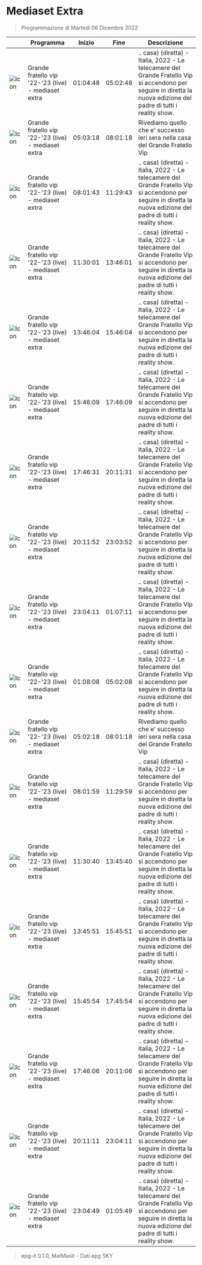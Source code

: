 # Mediaset Extra
> Programmazione di Martedì 06 Dicembre 2022

||Programma|Inizio|Fine|Descrizione|
|---|---|---|---|---|
|![Icon](https://guidatv.sky.it/uuid/62154730-48b1-4ddd-9927-e34bf31f1cac/cover?md5ChecksumParam=f85a60fece64bde51971679a080d53c3)|Grande fratello vip &#039;22-&#039;23 (live) - mediaset extra|01:04:48|05:02:48|.. casa) (diretta) - Italia, 2022 - Le telecamere del Grande Fratello Vip si accendono per seguire in diretta la nuova edizione del padre di tutti i reality show.
|![Icon](https://guidatv.sky.it/uuid/a979b431-f079-4145-aad6-618dc570aa40/cover?md5ChecksumParam=f85a60fece64bde51971679a080d53c3)|Grande fratello vip &#039;22-&#039;23 (live) - mediaset extra|05:03:18|08:01:18|Rivediamo quello che e&#039; successo ieri sera nella casa del Grande Fratello Vip
|![Icon](https://guidatv.sky.it/uuid/ba6e5347-9864-48da-bc34-8f1df43032b6/cover?md5ChecksumParam=f85a60fece64bde51971679a080d53c3)|Grande fratello vip &#039;22-&#039;23 (live) - mediaset extra|08:01:43|11:29:43|.. casa) (diretta) - Italia, 2022 - Le telecamere del Grande Fratello Vip si accendono per seguire in diretta la nuova edizione del padre di tutti i reality show.
|![Icon](https://guidatv.sky.it/uuid/ba6e5347-9864-48da-bc34-8f1df43032b6/cover?md5ChecksumParam=f85a60fece64bde51971679a080d53c3)|Grande fratello vip &#039;22-&#039;23 (live) - mediaset extra|11:30:01|13:46:01|.. casa) (diretta) - Italia, 2022 - Le telecamere del Grande Fratello Vip si accendono per seguire in diretta la nuova edizione del padre di tutti i reality show.
|![Icon](https://guidatv.sky.it/uuid/ba6e5347-9864-48da-bc34-8f1df43032b6/cover?md5ChecksumParam=f85a60fece64bde51971679a080d53c3)|Grande fratello vip &#039;22-&#039;23 (live) - mediaset extra|13:46:04|15:46:04|.. casa) (diretta) - Italia, 2022 - Le telecamere del Grande Fratello Vip si accendono per seguire in diretta la nuova edizione del padre di tutti i reality show.
|![Icon](https://guidatv.sky.it/uuid/ba6e5347-9864-48da-bc34-8f1df43032b6/cover?md5ChecksumParam=f85a60fece64bde51971679a080d53c3)|Grande fratello vip &#039;22-&#039;23 (live) - mediaset extra|15:46:09|17:46:09|.. casa) (diretta) - Italia, 2022 - Le telecamere del Grande Fratello Vip si accendono per seguire in diretta la nuova edizione del padre di tutti i reality show.
|![Icon](https://guidatv.sky.it/uuid/ba6e5347-9864-48da-bc34-8f1df43032b6/cover?md5ChecksumParam=f85a60fece64bde51971679a080d53c3)|Grande fratello vip &#039;22-&#039;23 (live) - mediaset extra|17:46:31|20:11:31|.. casa) (diretta) - Italia, 2022 - Le telecamere del Grande Fratello Vip si accendono per seguire in diretta la nuova edizione del padre di tutti i reality show.
|![Icon](https://guidatv.sky.it/uuid/ba6e5347-9864-48da-bc34-8f1df43032b6/cover?md5ChecksumParam=f85a60fece64bde51971679a080d53c3)|Grande fratello vip &#039;22-&#039;23 (live) - mediaset extra|20:11:52|23:03:52|.. casa) (diretta) - Italia, 2022 - Le telecamere del Grande Fratello Vip si accendono per seguire in diretta la nuova edizione del padre di tutti i reality show.
|![Icon](https://guidatv.sky.it/uuid/ba6e5347-9864-48da-bc34-8f1df43032b6/cover?md5ChecksumParam=f85a60fece64bde51971679a080d53c3)|Grande fratello vip &#039;22-&#039;23 (live) - mediaset extra|23:04:11|01:07:11|.. casa) (diretta) - Italia, 2022 - Le telecamere del Grande Fratello Vip si accendono per seguire in diretta la nuova edizione del padre di tutti i reality show.
|![Icon](https://guidatv.sky.it/uuid/ba6e5347-9864-48da-bc34-8f1df43032b6/cover?md5ChecksumParam=f85a60fece64bde51971679a080d53c3)|Grande fratello vip &#039;22-&#039;23 (live) - mediaset extra|01:08:08|05:02:08|.. casa) (diretta) - Italia, 2022 - Le telecamere del Grande Fratello Vip si accendono per seguire in diretta la nuova edizione del padre di tutti i reality show.
|![Icon](https://guidatv.sky.it/uuid/738c215e-0e25-4dd2-919b-8a349f961b12/cover?md5ChecksumParam=f85a60fece64bde51971679a080d53c3)|Grande fratello vip &#039;22-&#039;23 (live) - mediaset extra|05:02:18|08:01:18|Rivediamo quello che e&#039; successo ieri sera nella casa del Grande Fratello Vip
|![Icon](https://guidatv.sky.it/uuid/0de88f16-5312-4418-954e-37bdf0e403fc/cover?md5ChecksumParam=f85a60fece64bde51971679a080d53c3)|Grande fratello vip &#039;22-&#039;23 (live) - mediaset extra|08:01:59|11:29:59|.. casa) (diretta) - Italia, 2022 - Le telecamere del Grande Fratello Vip si accendono per seguire in diretta la nuova edizione del padre di tutti i reality show.
|![Icon](https://guidatv.sky.it/uuid/0de88f16-5312-4418-954e-37bdf0e403fc/cover?md5ChecksumParam=f85a60fece64bde51971679a080d53c3)|Grande fratello vip &#039;22-&#039;23 (live) - mediaset extra|11:30:40|13:45:40|.. casa) (diretta) - Italia, 2022 - Le telecamere del Grande Fratello Vip si accendono per seguire in diretta la nuova edizione del padre di tutti i reality show.
|![Icon](https://guidatv.sky.it/uuid/0de88f16-5312-4418-954e-37bdf0e403fc/cover?md5ChecksumParam=f85a60fece64bde51971679a080d53c3)|Grande fratello vip &#039;22-&#039;23 (live) - mediaset extra|13:45:51|15:45:51|.. casa) (diretta) - Italia, 2022 - Le telecamere del Grande Fratello Vip si accendono per seguire in diretta la nuova edizione del padre di tutti i reality show.
|![Icon](https://guidatv.sky.it/uuid/0de88f16-5312-4418-954e-37bdf0e403fc/cover?md5ChecksumParam=f85a60fece64bde51971679a080d53c3)|Grande fratello vip &#039;22-&#039;23 (live) - mediaset extra|15:45:54|17:45:54|.. casa) (diretta) - Italia, 2022 - Le telecamere del Grande Fratello Vip si accendono per seguire in diretta la nuova edizione del padre di tutti i reality show.
|![Icon](https://guidatv.sky.it/uuid/0de88f16-5312-4418-954e-37bdf0e403fc/cover?md5ChecksumParam=f85a60fece64bde51971679a080d53c3)|Grande fratello vip &#039;22-&#039;23 (live) - mediaset extra|17:46:06|20:11:06|.. casa) (diretta) - Italia, 2022 - Le telecamere del Grande Fratello Vip si accendono per seguire in diretta la nuova edizione del padre di tutti i reality show.
|![Icon](https://guidatv.sky.it/uuid/0de88f16-5312-4418-954e-37bdf0e403fc/cover?md5ChecksumParam=f85a60fece64bde51971679a080d53c3)|Grande fratello vip &#039;22-&#039;23 (live) - mediaset extra|20:11:11|23:04:11|.. casa) (diretta) - Italia, 2022 - Le telecamere del Grande Fratello Vip si accendono per seguire in diretta la nuova edizione del padre di tutti i reality show.
|![Icon](https://guidatv.sky.it/uuid/0de88f16-5312-4418-954e-37bdf0e403fc/cover?md5ChecksumParam=f85a60fece64bde51971679a080d53c3)|Grande fratello vip &#039;22-&#039;23 (live) - mediaset extra|23:04:49|01:05:49|.. casa) (diretta) - Italia, 2022 - Le telecamere del Grande Fratello Vip si accendono per seguire in diretta la nuova edizione del padre di tutti i reality show.



 > epg-it 0.1.0, MatMasIt - Dati epg SKY